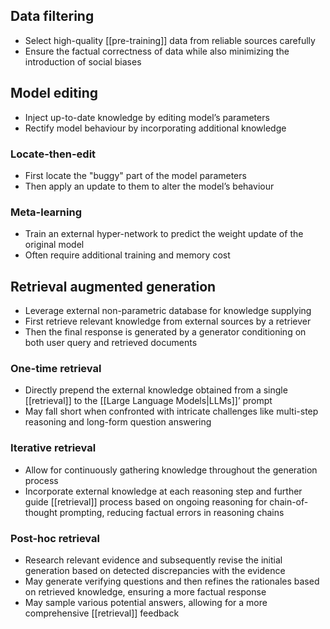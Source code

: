 ## Data filtering

- Select high-quality [[pre-training]] data from reliable sources carefully
- Ensure the factual correctness of data while also minimizing the introduction of social biases

## Model editing

- Inject up-to-date knowledge by editing model’s parameters
- Rectify model behaviour by incorporating additional knowledge

### Locate-then-edit

- First locate the "buggy" part of the model parameters
- Then apply an update to them to alter the model’s behaviour

### Meta-learning

- Train an external hyper-network to predict the weight update of the original model
- Often require additional training and memory cost

## Retrieval augmented generation

- Leverage external non-parametric database for knowledge supplying
- First retrieve relevant knowledge from external sources by a retriever
- Then the final response is generated by a generator conditioning on both user query and retrieved documents

### One-time retrieval

- Directly prepend the external knowledge obtained from a single [[retrieval]] to the [[Large Language Models|LLMs]]’ prompt
- May fall short when confronted with intricate challenges like multi-step reasoning and long-form question answering

### Iterative retrieval

- Allow for continuously gathering knowledge throughout the generation process
- Incorporate external knowledge at each reasoning step and further guide [[retrieval]] process based on ongoing reasoning for chain-of-thought prompting, reducing factual errors in reasoning chains

### Post-hoc retrieval

- Research relevant evidence and subsequently revise the initial generation based on detected discrepancies with the evidence
- May generate verifying questions and then refines the rationales based on retrieved knowledge, ensuring a more factual response
- May sample various potential answers, allowing for a more comprehensive [[retrieval]] feedback